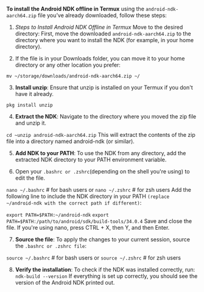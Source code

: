 **To install the Android NDK offline in Termux**
using the `android-ndk-aarch64.zip` file you’ve already downloaded, follow these steps:

1. *Steps to Install Android NDK Offline in Termux*
Move to the desired directory: First, move the downloaded `android-ndk-aarch64.zip` to the directory where you want to install the NDK (for example, in your home directory).

2. If the file is in your Downloads folder, you can move it to your home directory or any other location you prefer:

```mv ~/storage/downloads/android-ndk-aarch64.zip ~/```

3. **Install unzip**: Ensure that unzip is installed on your Termux if you don't have it already.

```pkg install unzip```

4. **Extract the NDK**: Navigate to the directory where you moved the zip file and unzip it.

```cd ~unzip android-ndk-aarch64.zip```
This will extract the contents of the zip file into a directory named android-ndk (or similar).

5. **Add NDK to your PATH**: To use the NDK from any directory, add the extracted NDK directory to your PATH environment variable.

6. Open your `.bashrc or .zshrc`(depending on the shell you're using) to edit the file.

```nano ~/.bashrc```  # for bash users
or
```nano ~/.zshrc```  # for zsh users
Add the following line to include the NDK directory in your PATH `(replace ~/android-ndk with the correct path if different)`:

```export PATH=$PATH:~/android-ndk```
```export PATH=$PATH:/path/to/android/sdk/build-tools/34.0.4```
Save and close the file. If you're using nano, press CTRL + X, then Y, and then Enter.

7. **Source the file**: To apply the changes to your current session, source the `.bashrc or .zshrc file`:

```source ~/.bashrc```  # for bash users
or
```source ~/.zshrc```  # for zsh users

8. **Verify the installation**: To check if the NDK was installed correctly, run:
```ndk-build --version```
If everything is set up correctly, you should see the version of the Android NDK printed out.
